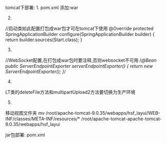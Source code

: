 tomcat下部署:
1.
pom.xml
添加:<packaging>war</packaging>
    
2.
//启动类如此配置打包成war包才可在tomcat下使用
    @Override
    protected SpringApplicationBuilder configure(SpringApplicationBuilder builder) {
        return builder.sources(Start.class);
    }
    
3.
//WebSocket配置,在打包成war包时要注释,否则websocket不可用
    /*@Bean
    public ServerEndpointExporter serverEndpointExporter() {
        return new ServerEndpointExporter();
    }*/

4.
LT类的deleteFile方法和multipartUpload2方法要切换为生产环境

5.
移动视图文件夹
mv /root/apache-tomcat-9.0.35/webapps/hsf_layui/WEB-INF/classes/META-INF/resources/* /root/apache-tomcat-apache-tomcat-9.0.35/webapps/hsf_layui

jar包部署:
pom.xml